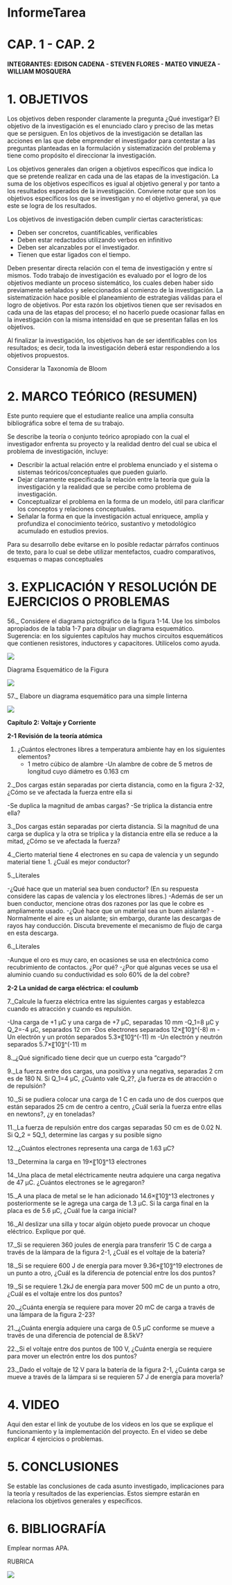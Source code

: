 # InformeTarea

# CAP. 1 - CAP. 2

#### INTEGRANTES: EDISON CADENA - STEVEN FLORES - MATEO VINUEZA - WILLIAM MOSQUERA

# 1. OBJETIVOS

Los objetivos deben responder claramente la pregunta ¿Qué investigar? 
El objetivo de la investigación es el enunciado claro y preciso de las metas que se persiguen. En los objetivos de la investigación se detallan las acciones en las que debe emprender el investigador para contestar a las preguntas planteadas en la formulación y sistematización del problema y tiene como propósito el direccionar la investigación. 

Los objetivos generales dan origen a objetivos específicos que indica lo que se pretende realizar en cada una de las etapas de la investigación. La suma de los objetivos específicos es igual al objetivo general y por tanto a los resultados esperados de la investigación. Conviene notar que son los objetivos específicos los que se investigan y no el objetivo general, ya que este se logra de los resultados. 

Los objetivos de investigación deben cumplir ciertas características: 
* Deben ser concretos, cuantificables, verificables 
* Deben estar redactados utilizando verbos en infinitivo 
* Deben ser alcanzables por el investigador. 
* Tienen que estar ligados con el tiempo. 


Deben presentar directa relación con el tema de investigación y entre sí mismos. Todo trabajo de investigación es evaluado por el logro de los objetivos mediante un proceso sistemático, los cuales deben haber sido previamente señalados y seleccionados al comienzo de la investigación. La sistematización hace posible el planeamiento de estrategias válidas para el logro de objetivos. Por esta razón los objetivos tienen que ser revisados en cada una de las etapas del proceso; el no hacerlo puede ocasionar fallas en la investigación con la misma intensidad en que se presentan fallas en los objetivos. 

Al finalizar la investigación, los objetivos han de ser identificables con los resultados; es decir, toda la investigación deberá estar respondiendo a los objetivos propuestos. 

Considerar la Taxonomía de Bloom

# 2. MARCO TEÓRICO (RESUMEN)

Este punto requiere que el estudiante realice una amplia consulta bibliográfica sobre el tema de su trabajo.

Se describe la teoría o conjunto teórico apropiado con la cual el investigador enfrenta su proyecto y la realidad dentro del cual se ubica el problema de investigación, incluye:
* Describir la actual relación entre el problema enunciado y el sistema o sistemas teóricos/conceptuales que pueden guiarlo.
* Dejar claramente especificada la relación entre la teoría que guía la investigación y la realidad que se percibe como problema de investigación.
* Conceptualizar el problema en la forma de un modelo, útil para clarificar los conceptos y relaciones conceptuales.
* Señalar la forma en que la investigación actual enriquece, amplía y profundiza el conocimiento teórico, sustantivo y metodológico acumulado en estudios previos.

Para su desarrollo debe evitarse en lo posible redactar párrafos continuos de texto, para lo cual se debe utilizar  mentefactos, cuadro comparativos, esquemas o mapas conceptuales

# 3. EXPLICACIÓN Y RESOLUCIÓN DE EJERCICIOS O PROBLEMAS

56._ Considere el diagrama pictográfico de la figura 1-14. Use los símbolos apropiados de la tabla 1-7 para dibujar un diagrama esquemático. Sugerencia: en los siguientes capítulos hay muchos circuitos esquemáticos que contienen resistores, inductores y capacitores. Utilícelos como ayuda.

![](https://github.com/eddy90cg/Tarea_1/blob/main/Anexos/Fig.1-14.png)

Diagrama Esquemático de la Figura

![](https://github.com/eddy90cg/Tarea_1/blob/main/Anexos/Diagrama_Ejer_56.png)

57._ Elabore un diagrama esquemático para una simple linterna

![](https://github.com/eddy90cg/Tarea_1/blob/main/Anexos/Diagrama_Ejer_57.png)

**Capítulo 2: Voltaje y Corriente**

**2-1 Revisión de la teoría atómica**

1. ¿Cuántos electrones libres a temperatura ambiente hay en los siguientes elementos?
   - 1 metro cúbico de alambre
   -Un alambre de cobre de 5 metros de longitud cuyo diámetro es 0.163 cm

2._Dos cargas están separadas por cierta distancia, como en la figura 2-32, ¿Cómo se ve afectada la fuerza entre ella si

-Se duplica la magnitud de ambas cargas?
-Se triplica la distancia entre ella?

3._Dos cargas están separadas por cierta distancia. Si la magnitud de una carga se duplica y la otra se triplica y la distancia entre ella se reduce a la mitad, ¿Cómo se ve afectada la fuerza?

4._Cierto material tiene 4 electrones en su capa de valencia y un segundo material tiene 1. ¿Cuál es mejor conductor?


5._Literales

-¿Qué hace que un material sea buen conductor? (En su respuesta considere las capas de valencia y los electrones libres.)
-Además de ser un buen conductor, mencione otras dos razones por las que le cobre es ampliamente usado.
-¿Qué hace que un material sea un buen aislante?
-Normalmente el aire es un aislante; sin embargo, durante las descargas de rayos hay conducción. Discuta brevemente el mecanismo de flujo de carga en esta descarga.

6._Literales

-Aunque el oro es muy caro, en ocasiones se usa en electrónica como recubrimiento de contactos. ¿Por qué?
-¿Por qué algunas veces se usa el aluminio cuando su conductividad es solo 60% de la del cobre?

**2-2 La unidad de carga eléctrica: el coulumb**

7._Calcule la fuerza eléctrica entre las siguientes cargas y establezca cuando es atracción y cuando es repulsión.

-Una carga de +1 μC y una carga de +7 μC, separadas 10 mm
-Q_1=8 μC y Q_2=-4 μC, separados 12 cm
-Dos electrones separados 12×〖10〗^(-8)  m
-Un electrón y un protón separados 5.3×〖10〗^(-11)  m
-Un electrón y neutrón separados 5.7×〖10〗^(-11)  m

8._¿Qué significado tiene decir que un cuerpo esta “cargado”?

9._La fuerza entre dos cargas, una positiva y una negativa, separadas 2 cm es de 180 N. Si Q_1=4 μC, ¿Cuánto vale Q_2?, ¿la fuerza es de atracción o de repulsión?

10._Si se pudiera colocar una carga de 1 C en cada uno de dos cuerpos que están separados 25 cm de centro a centro, ¿Cuál sería la fuerza entre ellas en newtons?, ¿y en toneladas?

11._La fuerza de repulsión entre dos cargas separadas 50 cm es de 0.02 N. Si Q_2  = 5Q_1, determine las cargas y su posible signo

12._¿Cuántos electrones representa una carga de 1.63 μC?

13._Determina la carga en 19×〖10〗^13 electrones

14._Una placa de metal eléctricamente neutra adquiere una carga negativa de 47 μC. ¿Cuántos electrones se le agregaron?

15._A una placa de metal se le han adicionado 14.6×〖10〗^13 electrones y posteriormente se le agrega una carga de 1.3 μC. Si la carga final en la placa es de 5.6 μC, ¿Cuál fue la carga inicial?

16._Al deslizar una silla y tocar algún objeto puede provocar un choque eléctrico. Explique por qué.

17._Si se requieren 360 joules de energía para transferir 15 C de carga a través de la lámpara de la figura 2-1, ¿Cuál es el voltaje de la batería?

18._Si se requiere 600 J de energía para mover 9.36×〖10〗^19 electrones de un punto a otro, ¿Cuál es la diferencia de potencial entre los dos puntos?

19._Si se requiere 1.2kJ de energía para mover 500 mC de un punto a otro, ¿Cuál es el voltaje entre los dos puntos?

20._¿Cuánta energía se requiere para mover 20 mC de carga a través de una lámpara de la figura 2-23?

21._¿Cuánta energía adquiere una carga de 0.5 μC conforme se mueve a través de una diferencia de potencial de 8.5kV?

22._Si el voltaje entre dos puntos de 100 V, ¿Cuánta energía se requiere para mover un electrón entre los dos puntos?

23._Dado el voltaje de 12 V para la batería de la figura 2-1, ¿Cuánta carga se mueve a través de la lámpara si se requieren 57 J de energía para moverla?


# 4. VIDEO

Aqui den estar el link de youtube de los videos en los que se explique el funcionamiento y la implementación del proyecto.
En el video se debe explicar 4 ejercicios o problemas.


# 5. CONCLUSIONES

Se estable las conclusiones de cada asunto investigado, implicaciones para la teoría y resultados de las experiencias. Estos siempre estarán en relaciona los objetivos generales y específicos.

# 6. BIBLIOGRAFÍA

Emplear normas APA.

RUBRICA

![](https://github.com/doalulema/InformeTarea/blob/main/Tarea.png)
